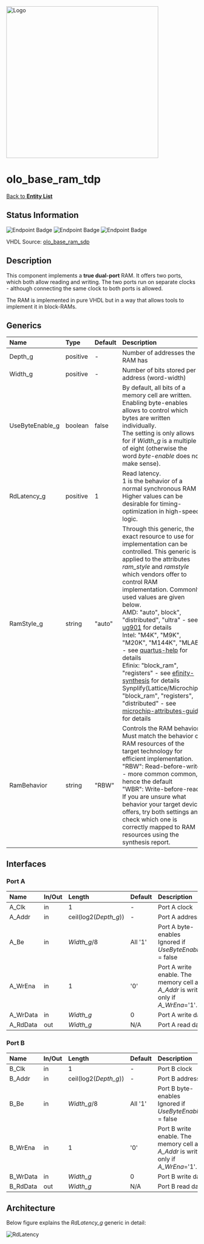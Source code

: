 <img src="../Logo.png" alt="Logo" width="400">

# olo_base_ram_tdp

[Back to **Entity List**](../EntityList.md)

## Status Information

![Endpoint Badge](https://img.shields.io/endpoint?url=https://storage.googleapis.com/open-logic-badges/coverage/olo_base_ram_tdp.json?cacheSeconds=0) ![Endpoint Badge](https://img.shields.io/endpoint?url=https://storage.googleapis.com/open-logic-badges/branches/olo_base_ram_tdp.json?cacheSeconds=0) ![Endpoint Badge](https://img.shields.io/endpoint?url=https://storage.googleapis.com/open-logic-badges/issues/olo_base_ram_tdp.json?cacheSeconds=0)

VHDL Source: [olo_base_ram_sdp](../../src/base/vhdl/olo_base_ram_sdp.vhd)

## Description

This component implements a **true dual-port** RAM. It offers two ports, which both allow reading and writing. The two ports run on separate clocks - although connecting the same clock to both ports is allowed.

The RAM is implemented in pure VHDL but in a way that allows tools to implement it in block-RAMs.

## Generics

| Name            | Type     | Default | Description                                                  |
| :-------------- | :------- | ------- | :----------------------------------------------------------- |
| Depth_g         | positive | -       | Number of addresses the RAM has                              |
| Width_g         | positive | -       | Number of bits stored per address (word-width)               |
| UseByteEnable_g | boolean  | false   | By default, all bits of a memory cell are written. Enabling byte-enables allows to control which bytes are written individually. <br>The setting is only allows for if *Width_g* is a multiple of eight (otherwise the word *byte-enable* does not make sense). |
| RdLatency_g     | positive | 1       | Read latency. <br>1 is the behavior of a normal synchronous RAM<br>Higher values can be desirable for timing-optimization in high-speed logic. |
| RamStyle_g      | string   | "auto"  | Through this generic, the exact resource to use for implementation can be controlled. This generic is applied to the attributes *ram_style* and *ramstyle* which vendors offer to control RAM implementation. Commonly used values are given below.<br>AMD: "auto", block", "distributed", "ultra" - see [ug901](https://docs.amd.com/r/en-US/ug901-vivado-synthesis/RAM_STYLE?tocId=EWhb59DDWEWsMr4arnAICw) for details<br>Intel: "M4K", "M9K", "M20K", "M144K", "MLAB" - see [quartus-help](https://www.intel.com/content/www/us/en/programmable/quartushelp/17.0/hdl/vhdl/vhdl_file_dir_ram.htm) for details<br />Efinix: "block_ram", "registers" - see [efinity-synthesis](https://www.efinixinc.com/docs/efinity-synthesis-v3.9.pdf) for details<br />Synplify(Lattice/Microchip): "block_ram", "registers", "distributed" - see [microchip-attributes-guide](https://ww1.microchip.com/downloads/aemdocuments/documents/fpga/ProductDocuments/ReleaseNotes/microsemi_p201903asp1_attribute_reference.pdf) for details |
| RamBehavior     | string   | "RBW"   | Controls the RAM behavior. Must match the behavior of RAM resources of the target technology for efficient implementation.<br>"RBW": Read-before-write - more common common, hence the default <br>"WBR": Write-before-read<br>If you are unsure what behavior your target device offers, try both settings and check which one is correctly mapped to RAM resources using the synthesis report. |

## Interfaces

### Port A

| Name     | In/Out | Length                | Default | Description                                                  |
| :------- | :----- | :-------------------- | ------- | :----------------------------------------------------------- |
| A_Clk    | in     | 1                     | -       | Port A clock                                                 |
| A_Addr   | in     | ceil(log2(*Depth_g*)) | -       | Port A address                                               |
| A_Be     | in     | *Width_g*/8           | All '1' | Port A byte-enables<br>Ignored if *UseByteEnable_g* = false  |
| A_WrEna  | in     | 1                     | '0'     | Port A write enable. The memory cell at *A_Addr* is written only if *A_WrEna*='1'. |
| A_WrData | in     | *Width_g*             | 0       | Port A write data                                            |
| A_RdData | out    | *Width_g*             | N/A     | Port A read data                                             |

### Port B

| Name     | In/Out | Length                | Default | Description                                                  |
| :------- | :----- | :-------------------- | ------- | :----------------------------------------------------------- |
| B_Clk    | in     | 1                     | -       | Port B clock                                                 |
| B_Addr   | in     | ceil(log2(*Depth_g*)) | -       | Port B address                                               |
| B_Be     | in     | *Width_g*/8           | All '1' | Port B byte-enables<br>Ignored if *UseByteEnable_g* = false  |
| B_WrEna  | in     | 1                     | '0'     | Port B write enable. The memory cell at *A_Addr* is written only if *A_WrEna*='1'. |
| B_WrData | in     | *Width_g*             | 0       | Port B write data                                            |
| B_RdData | out    | *Width_g*             | N/A     | Port B read data                                             |

## Architecture

Below figure explains the *RdLatency_g* generic in detail:

![RdLatency](./ram/RdLatency_TDP.png)



